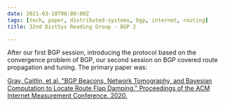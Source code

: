 ```yaml
---
date: 2021-03-18T00:00:00Z
tags: [tech, paper, distributed-systems, bgp, internet, routing]
title: 32nd DistSys Reading Group - BGP 2

---
```


After our first BGP session, introducing the protocol based on the convergence
problem of BGP, our second session on BGP covered route propagation and tuning.
The primary paper was:

[Gray, Caitlin, et al. "BGP Beacons, Network Tomography, and Bayesian
Computation to Locate Route Flap Damping." Proceedings of the ACM Internet
Measurement Conference.
2020.](https://ilab-pub.imp.fu-berlin.de/papers/gmbpr-bbntb-20.pdf)

